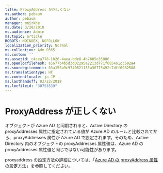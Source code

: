 ```yaml
---
title: ProxyAddress が正しくない
ms.author: pebaum
author: pebaum
manager: mnirkhe
ms.date: 3/20/2018
ms.audience: Admin
ms.topic: article
ROBOTS: NOINDEX, NOFOLLOW
localization_priority: Normal
ms.collection: Adm_O365
ms.custom: ''
ms.assetid: c4cea778-1b26-4aea-bde8-4b7605e35886
ms.openlocfilehash: a5677b4b5d3d02295a2213d771f685461c3502a4
ms.sourcegitcommit: 03a156a9c9740521155a30775492c7dff0982588
ms.translationtype: HT
ms.contentlocale: ja-JP
ms.lasthandoff: 03/22/2019
ms.locfileid: "30753539"
---
```

# <a name="proxyaddress-incorrect"></a>ProxyAddress が正しくない

オブジェクトが Azure AD と同期されると、Active Directory の proxyAddresses 属性に指定されている値が Azure AD のルールと比較されてから、proxyAddresses 属性が Azure AD で設定されます。そのため、Active Directory 内のオブジェクトの proxyAddresses 属性値は、Azure AD の proxyAddresses 属性値と同じではない可能性があります。
  
proxyaddress の設定方法の詳細については、「[Azure AD の proxyAddress 属性の設定方法](https://support.microsoft.com/help/3190357/how-the-proxyaddresses-attribute-is-populated-in-azure-ad)」を参照してください。
  

